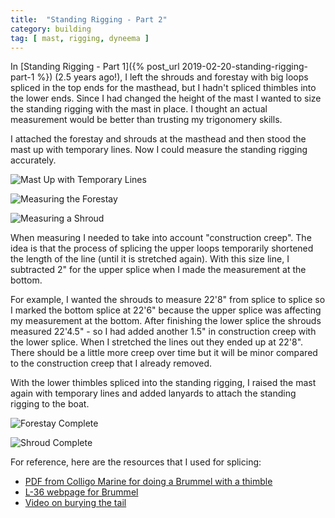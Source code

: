 ```yaml
---
title:  "Standing Rigging - Part 2"
category: building
tag: [ mast, rigging, dyneema ]
---
```


In [Standing Rigging - Part 1]({% post_url 2019-02-20-standing-rigging-part-1 %}) (2.5 years ago!), I left the shrouds and forestay with big loops spliced in the top ends for the masthead, but I hadn't spliced thimbles into the lower ends. Since I had changed the height of the mast I wanted to size the standing rigging with the mast in place. I thought an actual measurement would be better than trusting my trigonomery skills.

I attached the forestay and shrouds at the masthead and then stood the mast up with temporary lines. Now I could measure the standing rigging accurately.

![Mast Up with Temporary Lines](/assets/images/rigging-2-temporary.jpeg)

![Measuring the Forestay](/assets/images/rigging-2-measure-fore.jpeg)

![Measuring a Shroud](/assets/images/rigging-2-measure-shroud.jpeg)

When measuring I needed to take into account "construction creep". The idea is that the process of splicing the upper loops temporarily shortened the length of the line (until it is stretched again). With this size line, I subtracted 2" for the upper splice when I made the measurement at the bottom.

For example, I wanted the shrouds to measure 22'8" from splice to splice so I marked the bottom splice at 22'6" because the upper splice was affecting my measurement at the bottom. After finishing the lower splice the shrouds measured 22'4.5" - so I had added another 1.5" in construction creep with the lower splice. When I stretched the lines out they ended up at 22'8". There should be a little more creep over time but it will be minor compared to the construction creep that I already removed.

With the lower thimbles spliced into the standing rigging, I raised the mast again with temporary lines and added lanyards to attach the standing rigging to the boat.

![Forestay Complete](/assets/images/rigging-2-forestay.jpeg)

![Shroud Complete](/assets/images/rigging-2-shroud.jpeg)

For reference, here are the resources that I used for splicing:
 * [PDF from Colligo Marine for doing a Brummel with a thimble](https://static1.squarespace.com/static/556621c8e4b02628a8d3bde8/t/55c111abe4b050ac66661752/1438716331904/splicing_instructions_for_web_rev_1_2.pdf)
 * [L-36 webpage for Brummel](https://l-36.com/brummel2.php)
 * [Video on burying the tail](https://www.youtube.com/watch?v=Nl3mwkXtLtk)
